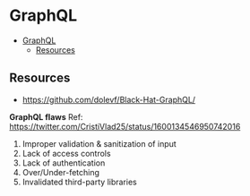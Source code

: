 # GraphQL
- [GraphQL](#graphql)
  - [Resources](#resources)

## Resources
* https://github.com/dolevf/Black-Hat-GraphQL/


**GraphQL flaws**
Ref: https://twitter.com/CristiVlad25/status/1600134546950742016

1. Improper validation & sanitization of input
2. Lack of access controls
3. Lack of authentication
4. Over/Under-fetching
5. Invalidated third-party libraries

